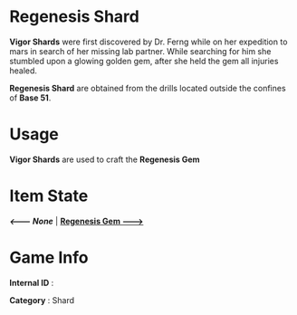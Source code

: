 # Regenesis Shard

**Vigor Shards** were first discovered by Dr. Ferng while on her expedition to mars in search of her missing lab partner. While searching for him she stumbled upon a glowing golden gem, after she held the gem all injuries healed.

**Regenesis Shard** are obtained from the drills located outside the confines of **Base 51**.

# Usage

**Vigor Shards** are used to craft the **Regenesis Gem**

# Item State

***<--- None***       | [**Regenesis Gem --->**]()

# Game Info

**Internal ID** : 

**Category** : Shard
